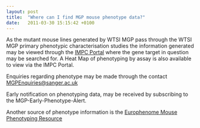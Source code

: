 ```yaml
---
layout: post
title:  "Where can I find MGP mouse phenotype data?"
date:   2011-03-30 15:15:42 +0100
---
```


As the mutant mouse lines generated by WTSI MGP pass through the WTSI MGP primary phenotypic characterisation studies the information generated may be viewed through the [IMPC Portal][link-impc] where the gene target in question may be searched for. A Heat Map of phenotyping by assay is also available to view via the IMPC Portal.

Enquiries regarding phenotype may be made through the contact [MGPEnquiries@sanger.ac.uk][email-sanger]

Early notification on phenotyping data, may be received by subscribing to the MGP-Early-Phenotype-Alert.

Another source of phenotype information is the [Europhenome Mouse Phenotyping Resource][link-europhenome]

[link-europhenome]: http://www.europhenome.org
[link-impc]: https://www.mousephenotype.org/
[email-sanger]: mailto:MGPEnquiries@sanger.ac.uk